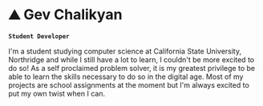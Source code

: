 # ⛰️ Gev Chalikyan

**`Student Developer`**

I'm a student studying computer science at California State University, Northridge and while I still have a lot to learn, I couldn't be more excited to do so!
As a self proclaimed problem solver, it is my greatest privilege to be able to learn the skills necessary to do so in the digital age.
Most of my projects are school assignments at the moment but I'm always excited to put my own twist when I can.
